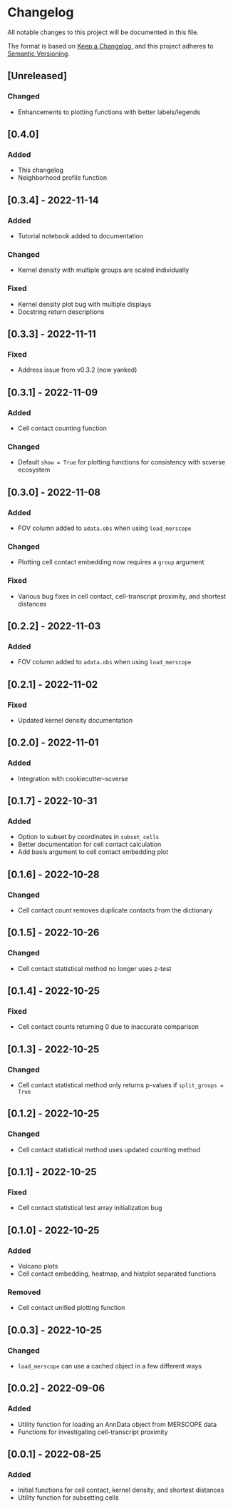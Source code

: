 # Changelog

All notable changes to this project will be documented in this file.

The format is based on [Keep a Changelog][],
and this project adheres to [Semantic Versioning][].

[keep a changelog]: https://keepachangelog.com/en/1.0.0/
[semantic versioning]: https://semver.org/spec/v2.0.0.html

## [Unreleased]

### Changed

- Enhancements to plotting functions with better labels/legends

## [0.4.0]

### Added

- This changelog
- Neighborhood profile function

## [0.3.4] - 2022-11-14

### Added

- Tutorial notebook added to documentation

### Changed

- Kernel density with multiple groups are scaled individually

### Fixed

- Kernel density plot bug with multiple displays
- Docstring return descriptions

## [0.3.3] - 2022-11-11

### Fixed

- Address issue from v0.3.2 (now yanked)

## [0.3.1] - 2022-11-09

### Added

- Cell contact counting function

### Changed

- Default `show = True` for plotting functions for consistency with scverse ecosystem

## [0.3.0] - 2022-11-08

### Added

- FOV column added to `adata.obs` when using `load_merscope`

### Changed

- Plotting cell contact embedding now requires a `group` argument

### Fixed

- Various bug fixes in cell contact, cell-transcript proximity, and shortest distances

## [0.2.2] - 2022-11-03

### Added

- FOV column added to `adata.obs` when using `load_merscope`

## [0.2.1] - 2022-11-02

### Fixed

- Updated kernel density documentation

## [0.2.0] - 2022-11-01

### Added

- Integration with cookiecutter-scverse

## [0.1.7] - 2022-10-31

### Added

- Option to subset by coordinates in `subset_cells`
- Better documentation for cell contact calculation
- Add basis argument to cell contact embedding plot

## [0.1.6] - 2022-10-28

### Changed

- Cell contact count removes duplicate contacts from the dictionary

## [0.1.5] - 2022-10-26

### Changed

- Cell contact statistical method no longer uses z-test

## [0.1.4] - 2022-10-25

### Fixed

- Cell contact counts returning 0 due to inaccurate comparison

## [0.1.3] - 2022-10-25

### Changed

- Cell contact statistical method only returns p-values if `split_groups = True`

## [0.1.2] - 2022-10-25

### Changed

- Cell contact statistical method uses updated counting method

## [0.1.1] - 2022-10-25

### Fixed

- Cell contact statistical test array initialization bug

## [0.1.0] - 2022-10-25

### Added

- Volcano plots
- Cell contact embedding, heatmap, and histplot separated functions

### Removed

- Cell contact unified plotting function

## [0.0.3] - 2022-10-25

### Changed

- `load_merscope` can use a cached object in a few different ways

## [0.0.2] - 2022-09-06

### Added

- Utility function for loading an AnnData object from MERSCOPE data
- Functions for investigating cell-transcript proximity

## [0.0.1] - 2022-08-25

### Added

- Initial functions for cell contact, kernel density, and shortest distances
- Utility function for subsetting cells
